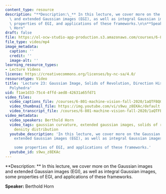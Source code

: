 ```yaml
---
content_type: resource
description: "**Description:\_** In this lecture, we cover more on the Gaussian images\
  \ and extended Gaussian images (EGI), as well as integral Gaussian images,  \nsome\
  \ properties of EGI, and applications of these frameworks.\n\n**Speaker:** Berthold\
  \ Horn"
draft: false
file: https://ol-ocw-studio-app-production.s3.amazonaws.com/courses/6-801-machine-vision-fall-2020/mit6_801f20_lec23_1080p_360p_16_9.mp4
file_type: video/mp4
image_metadata:
  caption: ''
  credit: ''
  image-alt: ''
learning_resource_types:
- Lecture Videos
license: https://creativecommons.org/licenses/by-nc-sa/4.0/
resourcetype: Video
title: 'Lecture 23: Gaussian Image, Solids of Revolution, Direction Histograms, Regular
  Polyhedra'
uid: f1ae1d33-75c4-4ffd-aed8-42631a65fd71
video_files:
  video_captions_file: /courses/6-801-machine-vision-fall-2020/1aQTFBQGfGnvv9KOy9wXVqcJH84p_sqq9_transcript.webvtt
  video_thumbnail_file: https://img.youtube.com/vi/s9wu_z8EKAc/default.jpg
  video_transcript_file: /courses/6-801-machine-vision-fall-2020/1aQTFBQGfGnvv9KOy9wXVqcJH84p_sqq9_transcript.pdf
video_metadata:
  video_speakers: Berthold Horn
  video_tags: gaussian curvature, extended gaussian images, solids of revolution,
    density distribution
  youtube_description: 'In this lecture, we cover more on the Gaussian images and
    extended Gaussian images (EGI), as well as integral Gaussian images,

    some properties of EGI, and applications of these frameworks.'
  youtube_id: s9wu_z8EKAc
---
```

**Description: ** In this lecture, we cover more on the Gaussian images and extended Gaussian images (EGI), as well as integral Gaussian images,   
some properties of EGI, and applications of these frameworks.

**Speaker:** Berthold Horn